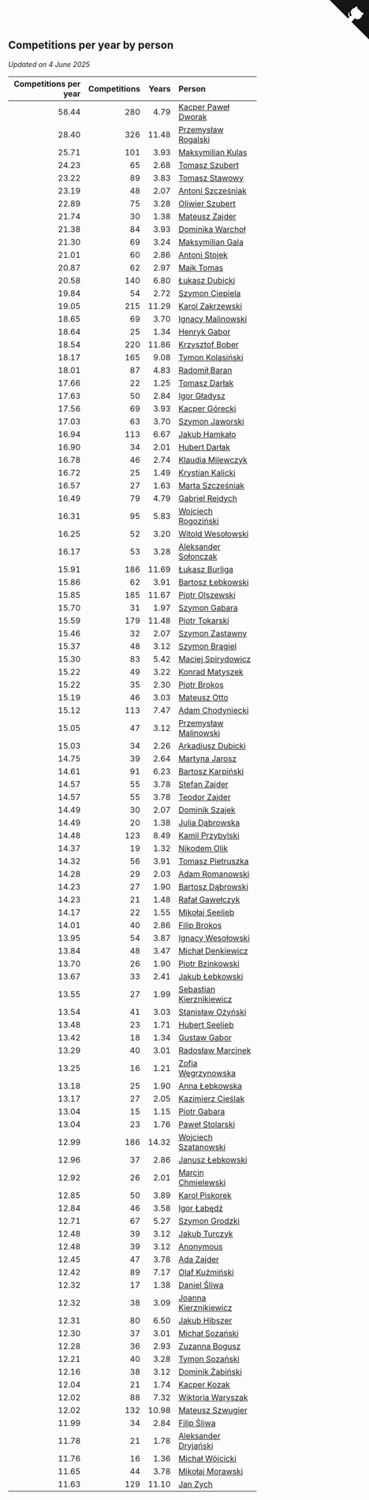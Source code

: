 ## Competitions per year by person

*Updated on  4 June 2025*

| Competitions per year | Competitions | Years | Person |
| ---: | ---: | ---: | :--- |
| 58.44 | 280 | 4.79 | [Kacper Paweł Dworak](https://www.worldcubeassociation.org/persons/2020DWOR01) |
| 28.40 | 326 | 11.48 | [Przemysław Rogalski](https://www.worldcubeassociation.org/persons/2013ROGA02) |
| 25.71 | 101 | 3.93 | [Maksymilian Kulas](https://www.worldcubeassociation.org/persons/2021KULA02) |
| 24.23 | 65 | 2.68 | [Tomasz Szubert](https://www.worldcubeassociation.org/persons/2022SZUB02) |
| 23.22 | 89 | 3.83 | [Tomasz Stawowy](https://www.worldcubeassociation.org/persons/2021STAW01) |
| 23.19 | 48 | 2.07 | [Antoni Szcześniak](https://www.worldcubeassociation.org/persons/2023SZCZ04) |
| 22.89 | 75 | 3.28 | [Oliwier Szubert](https://www.worldcubeassociation.org/persons/2022SZUB01) |
| 21.74 | 30 | 1.38 | [Mateusz Zajder](https://www.worldcubeassociation.org/persons/2024ZAJD01) |
| 21.38 | 84 | 3.93 | [Dominika Warchoł](https://www.worldcubeassociation.org/persons/2021WARC01) |
| 21.30 | 69 | 3.24 | [Maksymilian Gala](https://www.worldcubeassociation.org/persons/2022GALA01) |
| 21.01 | 60 | 2.86 | [Antoni Stojek](https://www.worldcubeassociation.org/persons/2022STOJ03) |
| 20.87 | 62 | 2.97 | [Majk Tomas](https://www.worldcubeassociation.org/persons/2022TOMA05) |
| 20.58 | 140 | 6.80 | [Łukasz Dubicki](https://www.worldcubeassociation.org/persons/2018DUBI01) |
| 19.84 | 54 | 2.72 | [Szymon Ciepiela](https://www.worldcubeassociation.org/persons/2022CIEP01) |
| 19.05 | 215 | 11.29 | [Karol Zakrzewski](https://www.worldcubeassociation.org/persons/2014ZAKR01) |
| 18.65 | 69 | 3.70 | [Ignacy Malinowski](https://www.worldcubeassociation.org/persons/2021MALI02) |
| 18.64 | 25 | 1.34 | [Henryk Gabor](https://www.worldcubeassociation.org/persons/2024GABO02) |
| 18.54 | 220 | 11.86 | [Krzysztof Bober](https://www.worldcubeassociation.org/persons/2013BOBE01) |
| 18.17 | 165 | 9.08 | [Tymon Kolasiński](https://www.worldcubeassociation.org/persons/2016KOLA02) |
| 18.01 | 87 | 4.83 | [Radomił Baran](https://www.worldcubeassociation.org/persons/2020BARA02) |
| 17.66 | 22 | 1.25 | [Tomasz Darłak](https://www.worldcubeassociation.org/persons/2024DARL01) |
| 17.63 | 50 | 2.84 | [Igor Gładysz](https://www.worldcubeassociation.org/persons/2022GLAD01) |
| 17.56 | 69 | 3.93 | [Kacper Górecki](https://www.worldcubeassociation.org/persons/2021GORE01) |
| 17.03 | 63 | 3.70 | [Szymon Jaworski](https://www.worldcubeassociation.org/persons/2021JAWO01) |
| 16.94 | 113 | 6.67 | [Jakub Hamkało](https://www.worldcubeassociation.org/persons/2018HAMK01) |
| 16.90 | 34 | 2.01 | [Hubert Darłak](https://www.worldcubeassociation.org/persons/2023DARL03) |
| 16.78 | 46 | 2.74 | [Klaudia Milewczyk](https://www.worldcubeassociation.org/persons/2022MILE05) |
| 16.72 | 25 | 1.49 | [Krystian Kalicki](https://www.worldcubeassociation.org/persons/2023KALI10) |
| 16.57 | 27 | 1.63 | [Marta Szcześniak](https://www.worldcubeassociation.org/persons/2023SZCZ07) |
| 16.49 | 79 | 4.79 | [Gabriel Rejdych](https://www.worldcubeassociation.org/persons/2020REJD01) |
| 16.31 | 95 | 5.83 | [Wojciech Rogoziński](https://www.worldcubeassociation.org/persons/2019ROGO04) |
| 16.25 | 52 | 3.20 | [Witold Wesołowski](https://www.worldcubeassociation.org/persons/2022WESO01) |
| 16.17 | 53 | 3.28 | [Aleksander Sołonczak](https://www.worldcubeassociation.org/persons/2022SOLO01) |
| 15.91 | 186 | 11.69 | [Łukasz Burliga](https://www.worldcubeassociation.org/persons/2013BURL01) |
| 15.86 | 62 | 3.91 | [Bartosz Łebkowski](https://www.worldcubeassociation.org/persons/2021LEBK01) |
| 15.85 | 185 | 11.67 | [Piotr Olszewski](https://www.worldcubeassociation.org/persons/2013OLSZ02) |
| 15.70 | 31 | 1.97 | [Szymon Gabara](https://www.worldcubeassociation.org/persons/2023GABA01) |
| 15.59 | 179 | 11.48 | [Piotr Tokarski](https://www.worldcubeassociation.org/persons/2013TOKA01) |
| 15.46 | 32 | 2.07 | [Szymon Zastawny](https://www.worldcubeassociation.org/persons/2023ZAST01) |
| 15.37 | 48 | 3.12 | [Szymon Brągiel](https://www.worldcubeassociation.org/persons/2022BRAG03) |
| 15.30 | 83 | 5.42 | [Maciej Spirydowicz](https://www.worldcubeassociation.org/persons/2020SPIR01) |
| 15.22 | 49 | 3.22 | [Konrad Matyszek](https://www.worldcubeassociation.org/persons/2022MATY02) |
| 15.22 | 35 | 2.30 | [Piotr Brokos](https://www.worldcubeassociation.org/persons/2023BROK01) |
| 15.19 | 46 | 3.03 | [Mateusz Otto](https://www.worldcubeassociation.org/persons/2022OTTO01) |
| 15.12 | 113 | 7.47 | [Adam Chodyniecki](https://www.worldcubeassociation.org/persons/2017CHOD02) |
| 15.05 | 47 | 3.12 | [Przemysław Malinowski](https://www.worldcubeassociation.org/persons/2022MALI01) |
| 15.03 | 34 | 2.26 | [Arkadiusz Dubicki](https://www.worldcubeassociation.org/persons/2023DUBI01) |
| 14.75 | 39 | 2.64 | [Martyna Jarosz](https://www.worldcubeassociation.org/persons/2022JARO01) |
| 14.61 | 91 | 6.23 | [Bartosz Karpiński](https://www.worldcubeassociation.org/persons/2019KARP03) |
| 14.57 | 55 | 3.78 | [Stefan Zajder](https://www.worldcubeassociation.org/persons/2021ZAJD02) |
| 14.57 | 55 | 3.78 | [Teodor Zajder](https://www.worldcubeassociation.org/persons/2021ZAJD03) |
| 14.49 | 30 | 2.07 | [Dominik Szajek](https://www.worldcubeassociation.org/persons/2023SZAJ01) |
| 14.49 | 20 | 1.38 | [Julia Dąbrowska](https://www.worldcubeassociation.org/persons/2024DABR01) |
| 14.48 | 123 | 8.49 | [Kamil Przybylski](https://www.worldcubeassociation.org/persons/2016PRZY01) |
| 14.37 | 19 | 1.32 | [Nikodem Olik](https://www.worldcubeassociation.org/persons/2024OLIK01) |
| 14.32 | 56 | 3.91 | [Tomasz Pietruszka](https://www.worldcubeassociation.org/persons/2021PIET01) |
| 14.28 | 29 | 2.03 | [Adam Romanowski](https://www.worldcubeassociation.org/persons/2023ROMA10) |
| 14.23 | 27 | 1.90 | [Bartosz Dąbrowski](https://www.worldcubeassociation.org/persons/2023DABR07) |
| 14.23 | 21 | 1.48 | [Rafał Gawełczyk](https://www.worldcubeassociation.org/persons/2023GAWE01) |
| 14.17 | 22 | 1.55 | [Mikołaj Seelieb](https://www.worldcubeassociation.org/persons/2023SEEL04) |
| 14.01 | 40 | 2.86 | [Filip Brokos](https://www.worldcubeassociation.org/persons/2022BROK03) |
| 13.95 | 54 | 3.87 | [Ignacy Wesołowski](https://www.worldcubeassociation.org/persons/2021WESO01) |
| 13.84 | 48 | 3.47 | [Michał Denkiewicz](https://www.worldcubeassociation.org/persons/2021DENK01) |
| 13.70 | 26 | 1.90 | [Piotr Bzinkowski](https://www.worldcubeassociation.org/persons/2023BZIN01) |
| 13.67 | 33 | 2.41 | [Jakub Łebkowski](https://www.worldcubeassociation.org/persons/2023LEBK01) |
| 13.55 | 27 | 1.99 | [Sebastian Kierznikiewicz](https://www.worldcubeassociation.org/persons/2023KIER02) |
| 13.54 | 41 | 3.03 | [Stanisław Ożyński](https://www.worldcubeassociation.org/persons/2022OZYN01) |
| 13.48 | 23 | 1.71 | [Hubert Seelieb](https://www.worldcubeassociation.org/persons/2023SEEL02) |
| 13.42 | 18 | 1.34 | [Gustaw Gabor](https://www.worldcubeassociation.org/persons/2024GABO01) |
| 13.29 | 40 | 3.01 | [Radosław Marcinek](https://www.worldcubeassociation.org/persons/2022MARC05) |
| 13.25 | 16 | 1.21 | [Zofia Węgrzynowska](https://www.worldcubeassociation.org/persons/2024WEGR01) |
| 13.18 | 25 | 1.90 | [Anna Łebkowska](https://www.worldcubeassociation.org/persons/2023LEBK04) |
| 13.17 | 27 | 2.05 | [Kazimierz Cieślak](https://www.worldcubeassociation.org/persons/2023CIES01) |
| 13.04 | 15 | 1.15 | [Piotr Gabara](https://www.worldcubeassociation.org/persons/2024GABA02) |
| 13.04 | 23 | 1.76 | [Paweł Stolarski](https://www.worldcubeassociation.org/persons/2023STOL04) |
| 12.99 | 186 | 14.32 | [Wojciech Szatanowski](https://www.worldcubeassociation.org/persons/2011SZAT01) |
| 12.96 | 37 | 2.86 | [Janusz Łebkowski](https://www.worldcubeassociation.org/persons/2022LEBK01) |
| 12.92 | 26 | 2.01 | [Marcin Chmielewski](https://www.worldcubeassociation.org/persons/2023CHMI01) |
| 12.85 | 50 | 3.89 | [Karol Piskorek](https://www.worldcubeassociation.org/persons/2021PISK01) |
| 12.84 | 46 | 3.58 | [Igor Łabędź](https://www.worldcubeassociation.org/persons/2021LABE01) |
| 12.71 | 67 | 5.27 | [Szymon Grodzki](https://www.worldcubeassociation.org/persons/2020GROD01) |
| 12.48 | 39 | 3.12 | [Jakub Turczyk](https://www.worldcubeassociation.org/persons/2022TURC02) |
| 12.48 | 39 | 3.12 | [Anonymous](https://www.worldcubeassociation.org/persons/2022ANON03) |
| 12.45 | 47 | 3.78 | [Ada Zajder](https://www.worldcubeassociation.org/persons/2021ZAJD01) |
| 12.42 | 89 | 7.17 | [Olaf Kuźmiński](https://www.worldcubeassociation.org/persons/2018KUZM02) |
| 12.32 | 17 | 1.38 | [Daniel Śliwa](https://www.worldcubeassociation.org/persons/2024SLIW01) |
| 12.32 | 38 | 3.09 | [Joanna Kierznikiewicz](https://www.worldcubeassociation.org/persons/2022KIER01) |
| 12.31 | 80 | 6.50 | [Jakub Hibszer](https://www.worldcubeassociation.org/persons/2018HIBS01) |
| 12.30 | 37 | 3.01 | [Michał Sozański](https://www.worldcubeassociation.org/persons/2022SOZA02) |
| 12.28 | 36 | 2.93 | [Zuzanna Bogusz](https://www.worldcubeassociation.org/persons/2022BOGU01) |
| 12.21 | 40 | 3.28 | [Tymon Sozański](https://www.worldcubeassociation.org/persons/2022SOZA01) |
| 12.16 | 38 | 3.12 | [Dominik Żabiński](https://www.worldcubeassociation.org/persons/2022ZABI01) |
| 12.04 | 21 | 1.74 | [Kacper Kozak](https://www.worldcubeassociation.org/persons/2023KOZA05) |
| 12.02 | 88 | 7.32 | [Wiktoria Waryszak](https://www.worldcubeassociation.org/persons/2018WARY01) |
| 12.02 | 132 | 10.98 | [Mateusz Szwugier](https://www.worldcubeassociation.org/persons/2014SZWU01) |
| 11.99 | 34 | 2.84 | [Filip Śliwa](https://www.worldcubeassociation.org/persons/2022SLIW01) |
| 11.78 | 21 | 1.78 | [Aleksander Dryjański](https://www.worldcubeassociation.org/persons/2023DRYJ01) |
| 11.76 | 16 | 1.36 | [Michał Wójcicki](https://www.worldcubeassociation.org/persons/2024WOJC01) |
| 11.65 | 44 | 3.78 | [Mikołaj Morawski](https://www.worldcubeassociation.org/persons/2021MORA01) |
| 11.63 | 129 | 11.10 | [Jan Zych](https://www.worldcubeassociation.org/persons/2014ZYCH01) |


<a href="https://github.com/maxidragon/wca_statistics_pl" class="github-corner" aria-label="View source on Github"><svg width="80" height="80" viewBox="0 0 250 250" style="fill:#151513; color:#fff; position: absolute; top: 0; border: 0; right: 0;" aria-hidden="true"><path d="M0,0 L115,115 L130,115 L142,142 L250,250 L250,0 Z"></path><path d="M128.3,109.0 C113.8,99.7 119.0,89.6 119.0,89.6 C122.0,82.7 120.5,78.6 120.5,78.6 C119.2,72.0 123.4,76.3 123.4,76.3 C127.3,80.9 125.5,87.3 125.5,87.3 C122.9,97.6 130.6,101.9 134.4,103.2" fill="currentColor" style="transform-origin: 130px 106px;" class="octo-arm"></path><path d="M115.0,115.0 C114.9,115.1 118.7,116.5 119.8,115.4 L133.7,101.6 C136.9,99.2 139.9,98.4 142.2,98.6 C133.8,88.0 127.5,74.4 143.8,58.0 C148.5,53.4 154.0,51.2 159.7,51.0 C160.3,49.4 163.2,43.6 171.4,40.1 C171.4,40.1 176.1,42.5 178.8,56.2 C183.1,58.6 187.2,61.8 190.9,65.4 C194.5,69.0 197.7,73.2 200.1,77.6 C213.8,80.2 216.3,84.9 216.3,84.9 C212.7,93.1 206.9,96.0 205.4,96.6 C205.1,102.4 203.0,107.8 198.3,112.5 C181.9,128.9 168.3,122.5 157.7,114.1 C157.9,116.9 156.7,120.9 152.7,124.9 L141.0,136.5 C139.8,137.7 141.6,141.9 141.8,141.8 Z" fill="currentColor" class="octo-body"></path></svg></a><style>.github-corner:hover .octo-arm{animation:octocat-wave 560ms ease-in-out}@keyframes octocat-wave{0%,100%{transform:rotate(0)}20%,60%{transform:rotate(-25deg)}40%,80%{transform:rotate(10deg)}}@media (max-width:500px){.github-corner:hover .octo-arm{animation:none}.github-corner .octo-arm{animation:octocat-wave 560ms ease-in-out}}</style>
